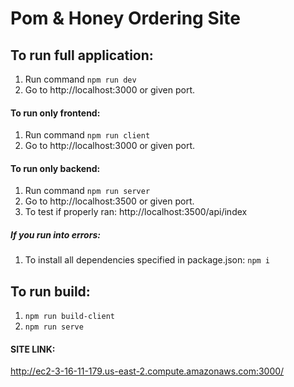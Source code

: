 # Pom & Honey Ordering Site

## To run full application:

1. Run command `npm run dev`
2. Go to http://localhost:3000 or given port.

#### To run only frontend:
1. Run command `npm run client`
2. Go to http://localhost:3000 or given port.

#### To run only backend:
1. Run command `npm run server`
2. Go to http://localhost:3500 or given port.
3. To test if properly ran: http://localhost:3500/api/index

##### If you run into errors:
1. To install all dependencies specified in package.json: `npm i`

## To run build:
1. `npm run build-client`
2. `npm run serve`

#### SITE LINK:
http://ec2-3-16-11-179.us-east-2.compute.amazonaws.com:3000/
